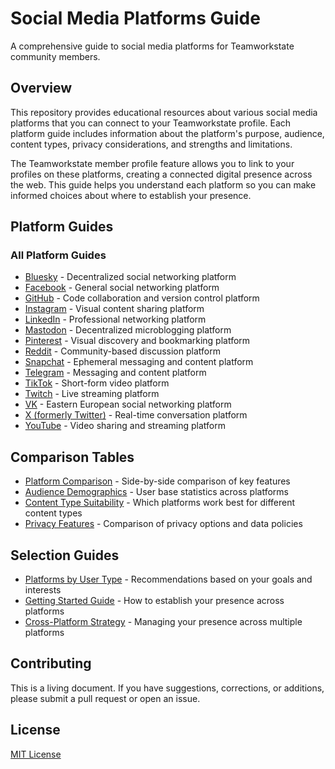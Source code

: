 # Social Media Platforms Guide
 
A comprehensive guide to social media platforms for Teamworkstate community members.
 
## Overview
 
This repository provides educational resources about various social media platforms that you can connect to your Teamworkstate profile. Each platform guide includes information about the platform's purpose, audience, content types, privacy considerations, and strengths and limitations.
 
The Teamworkstate member profile feature allows you to link to your profiles on these platforms, creating a connected digital presence across the web. This guide helps you understand each platform so you can make informed choices about where to establish your presence.
 
## Platform Guides
 
### All Platform Guides
 
- [Bluesky](platforms/bluesky.md) - Decentralized social networking platform
- [Facebook](platforms/facebook.md) - General social networking platform
- [GitHub](platforms/github.md) - Code collaboration and version control platform
- [Instagram](platforms/instagram.md) - Visual content sharing platform
- [LinkedIn](platforms/linkedin.md) - Professional networking platform
- [Mastodon](platforms/mastodon.md) - Decentralized microblogging platform
- [Pinterest](platforms/pinterest.md) - Visual discovery and bookmarking platform
- [Reddit](platforms/reddit.md) - Community-based discussion platform
- [Snapchat](platforms/snapchat.md) - Ephemeral messaging and content platform
- [Telegram](platforms/telegram.md) - Messaging and content platform
- [TikTok](platforms/tiktok.md) - Short-form video platform
- [Twitch](platforms/twitch.md) - Live streaming platform
- [VK](platforms/vk.md) - Eastern European social networking platform
- [X (formerly Twitter)](platforms/x-formerly-twitter.md) - Real-time conversation platform
- [YouTube](platforms/youtube.md) - Video sharing and streaming platform
 
## Comparison Tables
 
- [Platform Comparison](comparison-tables/platform-comparison.md) - Side-by-side comparison of key features
- [Audience Demographics](comparison-tables/audience-demographics.md) - User base statistics across platforms
- [Content Type Suitability](comparison-tables/content-type-suitability.md) - Which platforms work best for different content types
- [Privacy Features](comparison-tables/privacy-features.md) - Comparison of privacy options and data policies
 
## Selection Guides
 
- [Platforms by User Type](selection-guides/platforms-by-user-type.md) - Recommendations based on your goals and interests
- [Getting Started Guide](selection-guides/getting-started-guide.md) - How to establish your presence across platforms
- [Cross-Platform Strategy](selection-guides/cross-platform-strategy.md) - Managing your presence across multiple platforms
 
## Contributing
 
This is a living document. If you have suggestions, corrections, or additions, please submit a pull request or open an issue.
 
## License
 
[MIT License](LICENSE)
